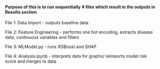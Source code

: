 #### Purpose of this is to run sequentially 4 files which result in the outputs in Results section


File 1:
Data Import - outputs baseline data




File 2:
Feature Engineering - performs one hot encoding, extracts disease data, continuous variables and filters



File 3:
MLModel.py - runs XGBoost and SHAP



File 4:
Analysis.ipynb - interprets data for graphs/ reimports model risk score and merges to data

```python

```
